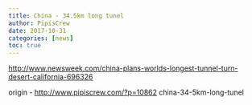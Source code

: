 ```yaml
---
title: China - 34.5km long tunel
author: PipisCrew
date: 2017-10-31
categories: [news]
toc: true
---
```


http://www.newsweek.com/china-plans-worlds-longest-tunnel-turn-desert-california-696326

origin - http://www.pipiscrew.com/?p=10862 china-34-5km-long-tunel